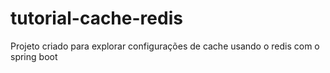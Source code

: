 # tutorial-cache-redis

Projeto criado para explorar configurações de cache usando o redis com o spring boot
